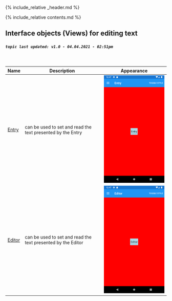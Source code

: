 {% include_relative _header.md %}

{% include_relative contents.md %}

Interface objects (Views) for editing text
------
##### `topic last updated: v1.0 - 04.04.2021 - 02:51pm`
<br /> 

| Name                               | Description                                                  | Appearance                                                 |
|------------------------------------|--------------------------------------------------------------|------------------------------------------------------------|
| [Entry](view-if-ed-entry.html#entry)   | can be used to set and read the text presented by the Entry  | <img src="images/views/Entry-adr-styled.png" width="300">  |
| [Editor](view-if-ed-editor.html#editor) | can be used to set and read the text presented by the Editor | <img src="images/views/Editor-adr-styled.png" width="300"> |